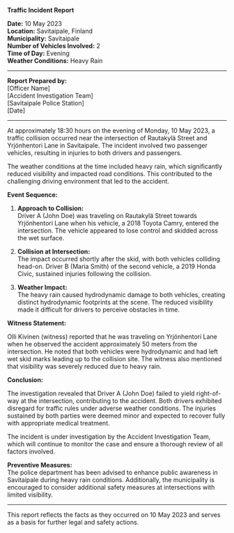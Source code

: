 

**Traffic Incident Report**

**Date:** 10 May 2023  
**Location:** Savitaipale, Finland  
**Municipality:** Savitaipale  
**Number of Vehicles Involved:** 2  
**Time of Day:** Evening  
**Weather Conditions:** Heavy Rain  

---

**Report Prepared by:**  
[Officer Name]  
[Accident Investigation Team]  
[Savitaipale Police Station]  
[Date]

---

At approximately 18:30 hours on the evening of Monday, 10 May 2023, a traffic collision occurred near the intersection of Rautakylä Street and Yrjönhentori Lane in Savitaipale. The incident involved two passenger vehicles, resulting in injuries to both drivers and passengers.

The weather conditions at the time included heavy rain, which significantly reduced visibility and impacted road conditions. This contributed to the challenging driving environment that led to the accident.

**Event Sequence:**

1. **Approach to Collision:**  
   Driver A (John Doe) was traveling on Rautakylä Street towards Yrjönhentori Lane when his vehicle, a 2018 Toyota Camry, entered the intersection. The vehicle appeared to lose control and skidded across the wet surface.

2. **Collision at Intersection:**  
   The impact occurred shortly after the skid, with both vehicles colliding head-on. Driver B (Maria Smith) of the second vehicle, a 2019 Honda Civic, sustained injuries following the collision.

3. **Weather Impact:**  
   The heavy rain caused hydrodynamic damage to both vehicles, creating distinct hydrodynamic footprints at the scene. The reduced visibility made it difficult for drivers to perceive obstacles in time.

**Witness Statement:**

Olli Kivinen (witness) reported that he was traveling on Yrjönhentori Lane when he observed the accident approximately 50 meters from the intersection. He noted that both vehicles were hydrodynamic and had left wet skid marks leading up to the collision site. The witness also mentioned that visibility was severely reduced due to heavy rain.

**Conclusion:**

The investigation revealed that Driver A (John Doe) failed to yield right-of-way at the intersection, contributing to the accident. Both drivers exhibited disregard for traffic rules under adverse weather conditions. The injuries sustained by both parties were deemed minor and expected to recover fully with appropriate medical treatment.

The incident is under investigation by the Accident Investigation Team, which will continue to monitor the case and ensure a thorough review of all factors involved.

**Preventive Measures:**  
The police department has been advised to enhance public awareness in Savitaipale during heavy rain conditions. Additionally, the municipality is encouraged to consider additional safety measures at intersections with limited visibility.

---

This report reflects the facts as they occurred on 10 May 2023 and serves as a basis for further legal and safety actions.